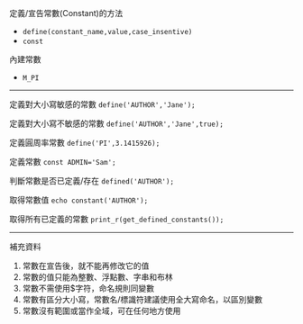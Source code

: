 定義/宣告常數(Constant)的方法
* `define(constant_name,value,case_insentive)`
* `const`

內建常數
* `M_PI`

***

定義對大小寫敏感的常數
`define('AUTHOR','Jane');`

定義對大小寫不敏感的常數
`define('AUTHOR','Jane',true);`

定義圓周率常數
`define('PI',3.1415926);`

定義常數
`const ADMIN='Sam';`

判斷常數是否已定義/存在
`defined('AUTHOR');`

取得常數值
`echo constant('AUTHOR');`

取得所有已定義的常數
`print_r(get_defined_constants());`

***

補充資料

1. 常數在宣告後，就不能再修改它的值
2. 常數的值只能為整數、浮點數、字串和布林
3. 常數不需使用$字符，命名規則同變數
4. 常數有區分大小寫，常數名/標識符建議使用全大寫命名，以區別變數
5. 常數沒有範圍或當作全域，可在任何地方使用